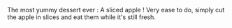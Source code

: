The most yummy dessert ever : A sliced apple ! 
Very ease to do, simply cut the apple in slices and eat them while it's still fresh.